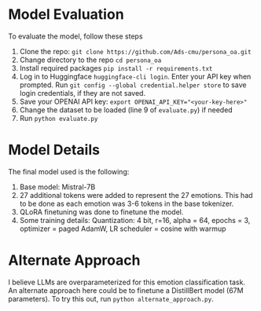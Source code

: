 # Model Evaluation

To evaluate the model, follow these steps

1. Clone the repo: `git clone https://github.com/Ads-cmu/persona_oa.git`
2. Change directory to the repo `cd persona_oa`
3. Install required packages `pip install -r requirements.txt`
4. Log in to Huggingface `huggingface-cli login`. Enter your API key when prompted. Run `git config --global credential.helper store` to save login credentials, if they are not saved.
5. Save your OPENAI API key: `export OPENAI_API_KEY="<your-key-here>"`
6. Change the dataset to be loaded (line 9 of `evaluate.py`) if needed
7. Run `python evaluate.py`

# Model Details
The final model used is the following:
1. Base model: Mistral-7B
2. 27 additional tokens were added to represent the 27 emotions. This had to be done as each emotion was 3-6 tokens in the base tokenizer. 
3. QLoRA finetuning was done to finetune the model. 
4. Some training details: Quantization: 4 bit, r=16, alpha = 64, epochs = 3, optimizer = paged AdamW, LR scheduler = cosine with warmup

# Alternate Approach
I believe LLMs are overparameterized for this emotion classification task. An alternate approach here could be to finetune a DistillBert model (67M parameters). To try this out, run `python alternate_approach.py`. 


